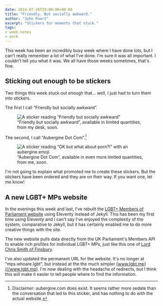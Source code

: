 ```yaml
---
date: 2024-07-26T19:00:00+00:00
title: "Friendly. But socially awkward."
author: "John Peart"
excerpt: "Stickers for moments that stuck."
tags:
- week notes
- work
---
```


This week has been an incredibly busy week where I have done lots, but I can't really remember a lot of what I've done. I'm sure it was all important. I couldn't tell you what it was. We all have those weeks sometimes, that's fine.

## Sticking out enough to be stickers

Two things this week stuck out enough that... well, I just had to turn them into stickers. 

The first I call “Friendly but socially awkward”.

<figure>
  <img src="/assets/images/posts/2024/07/26/week-note/friendly-but-socially-awkward.png" alt="A sticker reading “Friendly but socially awkward”">
  <figcaption>“Friendly but socially awkward”, available in limited quantities, from my desk, soon.</figcaption>
</figure>

The second, I call “Aubergine Dot Com”.[^1]

[^1]: Disclaimer: aubergine.com does exist. It seems rather more sedate than the conversation that led to this sticker, and has nothing to do with the actual website.

<figure>
  <img src="/assets/images/posts/2024/07/26/week-note/ok-but-what-about-porn.png" alt="A sticker reading “OK but what about porn?!” with an aubergine emoji">
  <figcaption>“Aubergine Dot Com”, available in even more limited quantities, from me, soon.</figcaption>
</figure>

I'm not going to explain what promoted me to create these stickers. But the stickers have been ordered and they are on their way. If you want one, let me know!

## A new LGBT+ MPs website

In the evenings this week and last, I've rebuilt the [LGBT+ Members of Parliament website](//www.lgbt.mp) using Eleventy instead of Jekyll. This has been my first time using Eleventy and I can't say I've enjoyed the complexity of the system, comparative to Jekyll, but it has certainly enabled me to do more creative things with the site.

The new website pulls data directly from the UK Parliament's Members API to enable rich profiles for individual LGBT+ MPs, just like this one of [Lord Chris Smith of Finsbury](https://www.lgbt.mp/member/186/). 

I've also updated the permanent URL for the website. It's no longer at “mps.whoare.lgbt”, but instead at the the much simpler [www.lgbt.mp](//www.lgbt.mp). I'm now dealing with the headache of redirects, but I think this will make it easier to tell people where to find the information. 